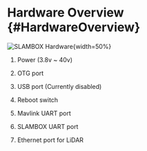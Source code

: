# Hardware Overview {#HardwareOverview}

![SLAMBOX Hardware](getting_started/sbox_board_rev1_numbering.jpg){width=50%}


1. Power (3.8v ~ 40v)

2. OTG port

3. USB port (Currently disabled)

4. Reboot switch

5. Mavlink UART port

6. SLAMBOX UART port

7. Ethernet port for LiDAR


